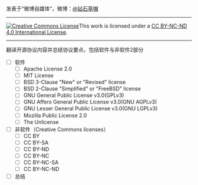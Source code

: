 发表于“微博自媒体”，微博：[@钻石草帽](https://weibo.com/strawhatchan)

---

<a rel="license" href="http://creativecommons.org/licenses/by-nc-nd/4.0/"><img alt="Creative Commons License" style="border-width:0" src="https://i.creativecommons.org/l/by-nc-nd/4.0/80x15.png" /></a>This work is licensed under a <a rel="license" href="http://creativecommons.org/licenses/by-nc-nd/4.0/">CC BY-NC-ND 4.0 International License</a>.

---

翻译开源协议内容并总结协议要点，包括软件与非软件2部分
- [ ] 软件
    - [ ] Apache License 2.0
    - [ ] MIT License
    - [ ] BSD 3-Clause "New" or "Revised" license
    - [ ] BSD 2-Clause "Simplified" or "FreeBSD" license
    - [ ] GNU General Public License v3.0(GPLv3)
    - [ ] GNU Affero General Public License v3.0(GNU AGPLv3)
    - [ ] GNU Lesser General Public License v3.0(GNU LGPLv3)
    - [ ] Mozilla Public License 2.0
    - [ ] The Unlicense
- [ ] 非软件（Creative Commons licenses）
    - [ ] CC BY
    - [ ] CC BY-SA
    - [ ] CC BY-ND
    - [ ] CC BY-NC
    - [ ] CC BY-NC-SA
    - [ ] CC BY-NC-ND
- [ ] 总结